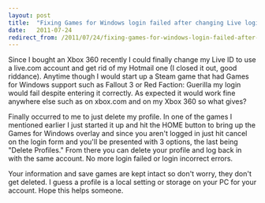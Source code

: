 ```yaml
---
layout: post
title:  "Fixing Games for Windows login failed after changing Live login"
date:   2011-07-24
redirect_from: /2011/07/24/fixing-games-for-windows-login-failed-after-changing-live-login/
---
```


Since I bought an Xbox 360 recently I could finally change my Live ID to use a live.com account and get rid of my Hotmail one (I closed it out, good riddance). Anytime though I would start up a Steam game that had Games for Windows support such as Fallout 3 or Red Faction: Guerilla my login would fail despite entering it correctly. As expected it would work fine anywhere else such as on xbox.com and on my Xbox 360 so what gives?

Finally occurred to me to just delete my profile. In one of the games I mentioned earlier I just started it up and hit the HOME button to bring up the Games for Windows overlay and since you aren't logged in just hit cancel on the login form and you'll be presented with 3 options, the last being "Delete Profiles." From there you can delete your profile and log back in with the same account. No more login failed or login incorrect errors.

Your information and save games are kept intact so don't worry, they don't get deleted. I guess a profile is a local setting or storage on your PC for your account. Hope this helps someone.
